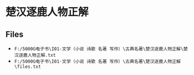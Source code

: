 # 楚汉逐鹿人物正解

## Files

- `F:/5000G电子书\I01-文学（小说 诗歌 名著 写作）\古典名著\楚汉逐鹿人物正解\楚汉逐鹿人物正解.txt`
- `F:/5000G电子书\I01-文学（小说 诗歌 名著 写作）\古典名著\楚汉逐鹿人物正解\files.txt`
